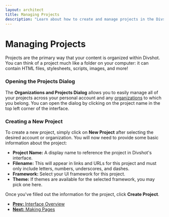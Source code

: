 ```yaml
---
layout: architect
title: Managing Projects
description: "Learn about how to create and manage projects in the Divshot interface."
---
```


<h1 class='page-header'>Managing Projects</h1>

<p class='lead'>Projects are the primary way that your content is organized within Divshot. You can think of a project much like a folder on your computer: it can contain HTML files, stylesheets, scripts, images, and more!</p>

### Opening the Projects Dialog

The **Organizations and Projects Dialog** allows you to easily manage all of your projects across your personal account and any [organizations](/guides/organizations.html) to which you belong. You can open the dialog by clicking on the project name in the top left corner of the interface.

### Creating a New Project

To create a new project, simply click on **New Project** after selecting the desired account or organization. You will now need to provide some basic information about the project:

* **Project Name:** A display name to reference the project in Divshot's interface.
* **Filename:** This will appear in links and URLs for this project and must only include letters, numbers, underscores, and dashes.
* **Framework:** Select your UI framework for this project.
* **Theme:** If themes are available for the selected framework, you may pick one here.

Once you've filled out the information for the project, click **Create Project**. 

<ul class="pager">
  <li><a href="/architect/guides/overview"><b>Prev:</b> Interface Overview</a></li>
  <li><a href="/architect/guides/pages"><b>Next:</b> Making Pages</a></li>
</ul>